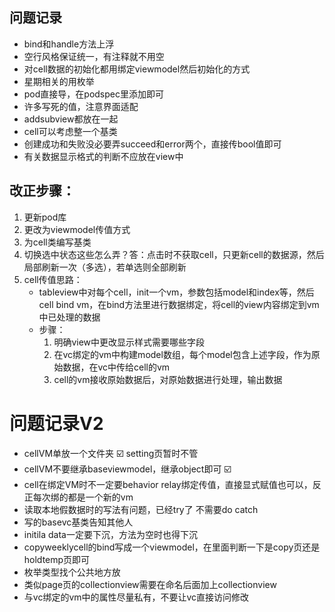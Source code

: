 ## 问题记录

* bind和handle方法上浮
* 空行风格保证统一，有注释就不用空
* 对cell数据的初始化都用绑定viewmodel然后初始化的方式
* 星期相关的用枚举
* pod直接导，在podspec里添加即可
* 许多写死的值，注意界面适配
* addsubview都放在一起
* cell可以考虑整一个基类
* 创建成功和失败没必要弄succeed和error两个，直接传bool值即可
* 有关数据显示格式的判断不应放在view中



## 改正步骤：

1. 更新pod库
2. 更改为viewmodel传值方式
3. 为cell类编写基类
4. 切换选中状态这些怎么弄？答：点击时不获取cell，只更新cell的数据源，然后局部刷新一次（多选），若单选则全部刷新
5. cell传值思路：
   * tableview中对每个cell，init一个vm，参数包括model和index等，然后cell bind vm，在bind方法里进行数据绑定，将cell的view内容绑定到vm中已处理的数据
   * 步骤：
     1. 明确view中更改显示样式需要哪些字段
     2. 在vc绑定的vm中构建model数组，每个model包含上述字段，作为原始数据，在vc中传给cell的vm
     3. cell的vm接收原始数据后，对原始数据进行处理，输出数据





# 问题记录V2

* cellVM单放一个文件夹   ☑️ setting页暂时不管
* cellVM不要继承baseviewmodel，继承object即可  ☑️
* cell在绑定VM时不一定要behavior relay绑定传值，直接显式赋值也可以，反正每次绑的都是一个新的vm
* 读取本地假数据时的写法有问题，已经try了 不需要do catch
* 写的basevc基类告知其他人
* initila data一定要下沉，方法为空时也得下沉
* copyweeklycell的bind写成一个viewmodel，在里面判断一下是copy页还是holdtemp页即可
* 枚举类型找个公共地方放
* 类似page页的collectionview需要在命名后面加上collectionview
* 与vc绑定的vm中的属性尽量私有，不要让vc直接访问修改